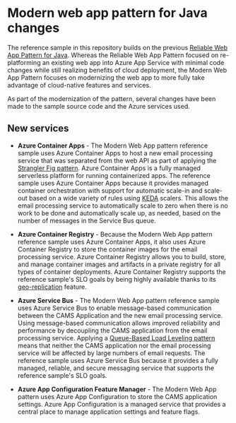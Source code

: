 # Modern web app pattern for Java changes

The reference sample in this repository builds on the previous [Reliable Web App Pattern for Java](https://aka.ms/eap/rwa/java). Whereas the Reliable Web App Pattern focused on re-platforming an existing web app into Azure App Service with minimal code changes while still realizing benefits of cloud deployment, the Modern Web App Pattern focuses on modernizing the web app to more fully take advantage of cloud-native features and services.

As part of the modernization of the pattern, several changes have been made to the sample source code and the Azure services used.

## New services

* **Azure Container Apps** - The Modern Web App pattern reference sample uses Azure Container Apps to host a new email processing service that was separated from the web API as part of applying the [Strangler Fig pattern](https://learn.microsoft.com/azure/architecture/patterns/strangler-fig). Azure Container Apps is a fully managed serverless platform for running containerized apps. The reference sample uses Azure Container Apps because it provides managed container orchestration with support for automatic scale-in and scale-out based on a wide variety of rules using [KEDA](https://keda.sh/docs/2.13/) scalers. This allows the email processing service to automatically scale to zero when there is no work to be done and automatically scale up, as needed, based on the number of messages in the Service Bus queue.

* **Azure Container Registry** - Because the Modern Web App pattern reference sample uses Azure Container Apps, it also uses Azure Container Registry to store the container images for the email processing service. Azure Container Registry allows you to build, store, and manage container images and artifacts in a private registry for all types of container deployments. Azure Container Registry supports the reference sample's SLO goals by being highly available thanks to its [geo-replication](https://learn.microsoft.com/azure/container-registry/container-registry-geo-replication#configure-geo-replication) feature.

* **Azure Service Bus** - The Modern Web App pattern reference sample uses Azure Service Bus to enable message-based communication between the CAMS Application and the new email processing service. Using message-based communication allows improved reliability and performance by decoupling the CAMS application from the email processing service. Applying a [Queue-Based Load Leveling pattern](https://learn.microsoft.com/azure/architecture/patterns/queue-based-load-leveling) means that neither the CAMS application nor the email processing service will be affected by large numbers of email requests. The reference sample uses Azure Service Bus because it provides a fully managed, reliable, and secure messaging service that supports the reference sample's SLO goals.

* **Azure App Configuration Feature Manager** - The Modern Web App pattern uses Azure App Configuration to store the CAMS application settings. Azure App Configuration is a managed service that provides a central place to manage application settings and feature flags.
